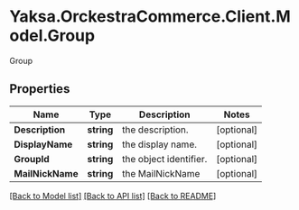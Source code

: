 # Yaksa.OrckestraCommerce.Client.Model.Group
Group

## Properties

Name | Type | Description | Notes
------------ | ------------- | ------------- | -------------
**Description** | **string** | the description. | [optional] 
**DisplayName** | **string** | the display name. | [optional] 
**GroupId** | **string** | the object identifier. | [optional] 
**MailNickName** | **string** | the MailNickName | [optional] 

[[Back to Model list]](../README.md#documentation-for-models) [[Back to API list]](../README.md#documentation-for-api-endpoints) [[Back to README]](../README.md)

